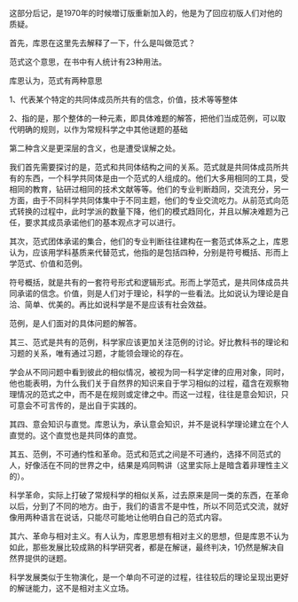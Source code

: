 <p data-pid="vnetQSTp">这部分后记，是1970年的时候増订版重新加入的，他是为了回应初版人们对他的质疑。</p><p data-pid="y3NhZG8y">首先，库恩在这里先去解释了一下，什么是叫做范式？</p><p data-pid="nQQjRvp9">范式这个意思，在书中有人统计有23种用法。</p><p data-pid="HxPMdlij">库恩认为，范式有两种意思</p><p data-pid="vb5DzI5a">1、代表某个特定的共同体成员所共有的信念，价值，技术等等整体</p><p data-pid="RXXnOZdC">2、指的是，那个整体的一种元素，即具体难题的解答，把他们当成范例，可以取代明确的规则，以作为常规科学之中其他谜题的基础</p><p data-pid="JgpHcBeH">第二种含义是更深层的含义，也是遭受误解之处。</p><p data-pid="fuXx9KmE">我们首先需要探讨的是，范式和共同体结构之间的关系。范式就是共同体成员所共有的东西，一个科学共同体是由一个范式的人组成的。他们大多用相同的工具，受相同的教育，钻研过相同的技术文献等等。他们的专业判断趋同，交流充分，另一方面，由于不同科学共同体集中于不同主题，他们的专业交流吃力。从前范式向范式转换的过程中，此时学派的数量下降，他们的模式趋同化，并且以解决难题为己任，要求其成员承诺他们的基本观点才可以进行。</p><p data-pid="G70nMaYc">其次，范式团体承诺的集合，他们的专业判断往往建构在一套范式体系之上，库恩认为，应该用学科基质来代替范式，他指的是包括四种，分别是符号概括、形而上学范式、价值和范例。</p><p data-pid="eqmTjvl4">符号概括，就是共有的一套符号形式和逻辑形式。形而上学范式，是共同体成员共同承诺的信念。价值，则是人们对于理论，科学的一些看法。比如说认为理论是自洽、简单、优美的。再比如说科学是不是应该有社会效益。</p><p data-pid="VuA5-bBs">范例，是人们面对的具体问题的解答。</p><p data-pid="pz334TOr">其三、范式是共有的范例，科学家应该更加关注范例的讨论。好比教科书的理论和习题的关系，唯有通过习题，才能领会理论的存在。</p><p data-pid="lTOyrvOk">学会从不同问题中看到彼此的相似情况，被视为同一科学定律的应用对象，同时，他也能表明，为什么我们关于自然界的知识来自于学习相似的过程，蕴含在观察物理情况的范式之中，而不是在规则或定律之中。而这一过程，往往是意会知识，只可意会不可言传的，是出自于实践的。</p><p data-pid="vtwLhhOX">其四、意会知识与直觉。库恩认为，承认意会知识，并不是说科学理论建立在个人直觉的。这个直觉也是共同体的直觉。</p><p data-pid="AmDlQRcC">其五、范例，不可通约性和革命。范式和范式之间是不可通约，选择不同范式的人，好像活在不同的世界之中，结果是鸡同鸭讲（这里实际上是暗含着非理性主义的）。</p><p data-pid="qHCPyP4a">科学革命，实际上打破了常规科学的相似关系，过去原来是同一类的东西，在革命以后，分到了不同的地方。由于，我们的语言不是中性，所以不同范式交流，就好像用两种语言在说话，只能尽可能地让他明白自己的范式内容。</p><p data-pid="uiO_u5X4">其六、革命与相对主义。有人认为，库恩思想有相对主义的思想，但是库恩不认为如此，那些发展比较成熟的科学研究者，都是在解谜，最终判决，1仍然是解决自然界提供的谜题。</p><p data-pid="n2uOujWA">科学发展类似于生物演化，是一个单向不可逆的过程，往往较后的理论呈现出更好的解谜能力，这不是相对主义立场。</p><p></p>